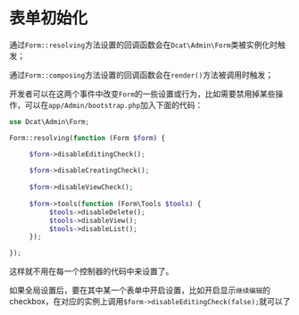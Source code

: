 # 表单初始化

通过`Form::resolving`方法设置的回调函数会在`Dcat\Admin\Form`类被实例化时触发；

通过`Form::composing`方法设置的回调函数会在`render()`方法被调用时触发；

开发者可以在这两个事件中改变`Form`的一些设置或行为，比如需要禁用掉某些操作，可以在`app/Admin/bootstrap.php`加入下面的代码：

```php
use Dcat\Admin\Form;

Form::resolving(function (Form $form) {

     $form->disableEditingCheck();
    
     $form->disableCreatingCheck();
    
     $form->disableViewCheck();
    
     $form->tools(function (Form\Tools $tools) {
          $tools->disableDelete();
          $tools->disableView();
          $tools->disableList();
     });

});
```
这样就不用在每一个控制器的代码中来设置了。

如果全局设置后，要在其中某一个表单中开启设置，比如开启显示`继续编辑`的checkbox，在对应的实例上调用`$form->disableEditingCheck(false);`就可以了